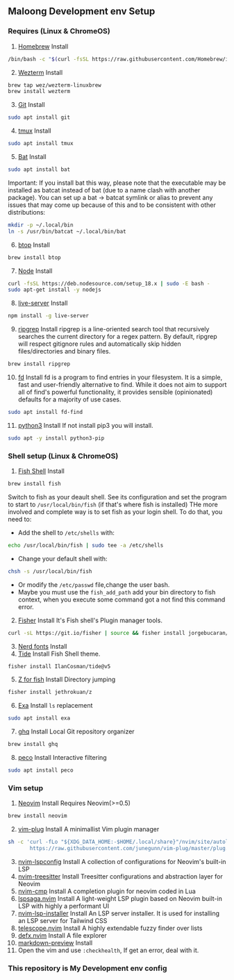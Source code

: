 ## Maloong Development env Setup
### Requires (Linux & ChromeOS)

1. [Homebrew](https://brew.sh) Install
```bash
/bin/bash -c "$(curl -fsSL https://raw.githubusercontent.com/Homebrew/install/HEAD/install.sh)"
```
2. [Wezterm](https://github.com/wez/wezterm) Install
```bash
brew tap wez/wezterm-linuxbrew
brew install wezterm
```
3. [Git](https://git-scm.com/) Install
```bash
sudo apt install git
```
4. [tmux](https://github.com/tmux/tmux) Install
```bash
sudo apt install tmux
```
5. [Bat](https://github.com/sharkdp/bat) Install
```bash
sudo apt install bat
```
Important: If you install bat this way, please note that the executable may be installed as batcat instead of bat (due to a name clash with another package). You can set up a bat -> batcat symlink or alias to prevent any issues that may come up because of this and to be consistent with other distributions:
```bash
mkdir -p ~/.local/bin
ln -s /usr/bin/batcat ~/.local/bin/bat
```
6. [btop](https://github.com/aristocratos/btop) Install
```bash
brew install btop
```
7. [Node](https://github.com/nodesource/distributions#debinstall) Install
```bash
curl -fsSL https://deb.nodesource.com/setup_18.x | sudo -E bash -
sudo apt-get install -y nodejs
```
8. [live-server](https://www.npmjs.com/package/live-server) Install
```bash
npm install -g live-server
```
9. [ripgrep](https://github.com/BurntSushi/ripgrep) Install
ripgrep is a line-oriented search tool that recursively searches the current directory for a regex pattern. By default, ripgrep will respect gitignore rules and automatically skip hidden files/directories and binary files.
```bash
brew install ripgrep
```
10. [fd](https://github.com/sharkdp/fd) Install
fd is a program to find entries in your filesystem. It is a simple, fast and user-friendly alternative to find. While it does not aim to support all of find's powerful functionality, it provides sensible (opinionated) defaults for a majority of use cases.
```bash
sudo apt install fd-find
```
11. [python3](https://www.python.org/) Install
If not install pip3 you will install.
```bash
sudo apt -y install python3-pip
```

### Shell setup (Linux & ChromeOS)

1. [Fish Shell](https://fishshell.com/) Install
```bash
brew install fish
```
Switch to fish as your deault shell.
See its configuration and set the program to start to `/usr/local/bin/fish` (if that's where fish is installed)
THe more involved and complete way is to set fish as your login shell. To do that, you need to:
* Add the shell to `/etc/shells` with:
```bash
echo /usr/local/bin/fish | sudo tee -a /etc/shells
```
* Change your default shell with:
```bash
chsh -s /usr/local/bin/fish
```
* Or modify the `/etc/passwd` file,change the user bash.
* Maybe you must use the `fish_add_path` add your bin directory to fish context, when you execute some command got a not find this command error.
2. [Fisher](https://github.com/jorgebucaran/fisher) Install
It's Fish shell's Plugin manager tools.
```bash
curl -sL https://git.io/fisher | source && fisher install jorgebucaran/fisher
```
3. [Nerd fonts](https://github.com/ryanoasis/nerd-fonts) Install
4. [Tide](https://github.com/IlanCosman/tide) Install
Fish Shell theme.
```bash
fisher install IlanCosman/tide@v5
```
5. [Z for fish](https://github.com/jethrokuan/z) Install
Directory jumping
```bash
fisher install jethrokuan/z
```
6. [Exa](https://the.exa.website/) Install
`ls` replacement
```bash
sudo apt install exa
```
7. [ghq](https://github.com/x-motemen/ghq) Install
Local Git repository organizer
```bash
brew install ghq
```
8. [peco](https://github.com/peco/peco) Install
Interactive filtering
```bash
sudo apt install peco
```

### Vim setup

1. [Neovim](https://neovim.io/) Install
Requires Neovim(>=0.5)
```bash
brew install neovim
```
2. [vim-plug](https://github.com/junegunn/vim-plug) Install
A minimallist Vim plugin manager
```bash
sh -c 'curl -fLo "${XDG_DATA_HOME:-$HOME/.local/share}"/nvim/site/autoload/plug.vim --create-dirs \
       https://raw.githubusercontent.com/junegunn/vim-plug/master/plug.vim'
```
3. [nvim-lspconfig](https://github.com/neovim/nvim-lspconfig) Install 
A collection of configurations for Neovim's built-in LSP
4. [nvim-treesitter](https://github.com/nvim-treesitter/nvim-treesitter) Install 
Treesitter configurations and abstraction layer for Neovim
5. [nvim-cmp](https://github.com/hrsh7th/nvim-cmp) Install
A completion plugin for neovim coded in Lua
6. [lspsaga.nvim](https://github.com/tami5/lspsaga.nvim) Install 
A light-weight LSP plugin based on Neovim built-in LSP with highly a performant UI
7. [nvim-lsp-installer](https://github.com/williamboman/nvim-lsp-installer) Install
An LSP server installer. It is used for installing an LSP server for Tailwind CSS
8. [telescope.nvim](https://github.com/nvim-telescope/telescope.nvim) Install 
A highly extendable fuzzy finder over lists
9. [defx.nvim](https://github.com/Shougo/defx.nvim) Install 
A file explorer
10. [markdown-preview](https://github.com/iamcco/markdown-preview.nvim) Install
11. Open the vim and use `:checkhealth`, If get an error, deal with it.

### This repository is My Development env config
